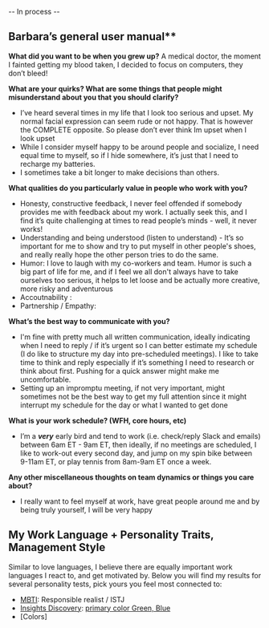 -- In process --

## Barbara’s general user manual**

**What did you want to be when you grew up?**
A medical doctor, the moment I fainted getting my blood taken, I decided to focus on computers, they don’t bleed!

**What are your quirks? What are some things that people might misunderstand about you that you should clarify?**
- I’ve heard several times in my life that I look too serious and upset. My normal facial expression can seem rude or not happy. That is however the COMPLETE opposite. So please don’t ever think Im upset when I look upset
- While I consider myself happy to be around people and socialize, I need equal time to myself, so if I hide somewhere, it’s just that I need to recharge my batteries.
- I sometimes take a bit longer to make decisions than others.

**What qualities do you particularly value in people who work with you?**
- Honesty, constructive feedback, I never feel offended if somebody provides me with feedback about my work. I actually seek this, and I find it’s quite challenging at times to read people’s minds - well, it never works!
- Understanding and being understood (listen to understand) - It’s so important for me to show and try to put myself in other people's shoes, and really really hope the other person tries to do the same.
- Humor: I love to laugh with my co-workers and team. Humor is such a big part of life for me, and if I feel we all don't always have to take ourselves too serious, it helps to let loose and be actually more creative, more risky and adventurous
- Accoutnability :
- Partnership / Empathy:

**What’s the best way to communicate with you?**
- I'm fine with pretty much all written communication, ideally indicating when I need to reply / if it’s urgent so I can better estimate my schedule (I do like to structure my day into pre-scheduled meetings). I like to take time to think and reply especially if it’s something I need to research or think about first. Pushing for a quick answer might make me uncomfortable.
- Setting up an impromptu meeting, if not very important, might sometimes not be the best way to get my full attention since it might interrupt my schedule for the day or what I wanted to get done

**What is your work schedule? (WFH, core hours, etc)**

- I’m a ***very*** early bird and tend to work (i.e. check/reply Slack and emails) between 6am ET - 9am ET, then ideally, if no meetings are scheduled, I like to work-out every second day, and jump on my spin bike between 9-11am ET, or play tennis from 8am-9am ET once a week.

**Any other miscellaneous thoughts on team dynamics or things you care about?**

- I really want to feel myself at work, have great people around me and by being truly yourself, I will be very happy

## My Work Language + Personality Traits, Management Style

Similar to love languages, I believe there are equally important work languages I react to, and get motivated by.
Below you will find my results for several personality tests, pick yours you feel most connected to:

- [MBTI](https://www.mbtionline.com/): Responsible realist / ISTJ
- [Insights Discovery](https://www.insights.com/ca/products/insights-discovery/): [primary color Green, Blue](https://www.wearebowline.com/blog/8-personality-types-a-deeper-dive-into-insights-discovery/)
- [Colors]